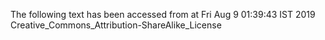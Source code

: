 The following text has been accessed from at Fri Aug 9 01:39:43 IST 2019
Creative_Commons_Attribution-ShareAlike_License
